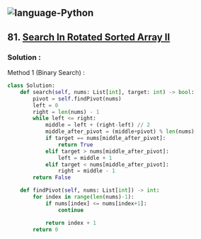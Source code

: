 ![language-Python](https://img.shields.io/badge/%20-Python-ffd43b?style=for-the-badge&logo=PYTHON)
---

## 81. [Search In Rotated Sorted Array II](https://leetcode.com/problems/search-in-rotated-sorted-array-ii)

### Solution :

Method 1 (Binary Search) :
```python
class Solution:
    def search(self, nums: List[int], target: int) -> bool:
        pivot = self.findPivot(nums)
        left = 0
        right = len(nums) - 1
        while left <= right:
            middle = left + (right-left) // 2
            middle_after_pivot = (middle+pivot) % len(nums)
            if target == nums[middle_after_pivot]:
                return True
            elif target > nums[middle_after_pivot]:
                left = middle + 1
            elif target < nums[middle_after_pivot]:
                right = middle - 1
        return False

    def findPivot(self, nums: List[int]) -> int:
        for index in range(len(nums)-1):
            if nums[index] <= nums[index+1]:
                continue

            return index + 1
        return 0
```
